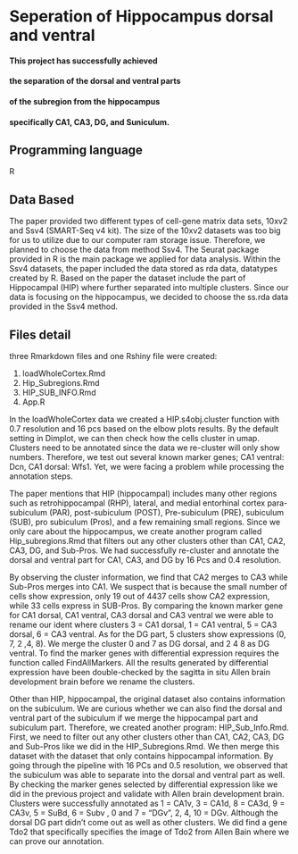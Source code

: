 # Seperation of Hippocampus dorsal and ventral 


#### This project has successfully achieved 
#### the separation of the dorsal and ventral parts 
#### of the subregion from the hippocampus
#### specifically CA1, CA3, DG, and Suniculum. 

## Programming language  
 R

## Data Based

The paper provided two different types of cell-gene matrix data sets, 10xv2 and Ssv4 (SMART-Seq v4 kit). 
The size of the 10xv2 datasets was too big for us to utilize due to our computer ram storage issue. 
Therefore, we planned to choose the data from method Ssv4.
The Seurat package provided in R is the main package we applied for data analysis.
Within the Ssv4 datasets, the paper included the data stored as rda data, datatypes created by R.
Based on the paper the dataset include the part of Hippocampal (HIP) where further separated into multiple clusters.
Since our data is focusing on the hippocampus, we decided to choose the ss.rda data provided in the Ssv4 method. 

## Files detail

three Rmarkdown files and one Rshiny file were created: 

1. loadWholeCortex.Rmd 
2. Hip_Subregions.Rmd 
3. HIP_SUB_INFO.Rmd 
4. App.R 

In the loadWholeCortex data we created a HIP.s4obj.cluster function with 0.7 resolution and 16 pcs based on the elbow plots results.
By the default setting in Dimplot, we can then check how the cells cluster in umap.
Clusters need to be annotated since the data we re-cluster will only show numbers.
Therefore, we test out several known marker genes; CA1 ventral: Dcn, CA1 dorsal: Wfs1.
Yet, we were facing a problem while processing the annotation steps.

The paper mentions that HIP (hippocampal) includes many other regions such as retrohippocampal (RHP), lateral, and medial entorhinal cortex para-subiculum (PAR), post-subiculum (POST), Pre-subiculum (PRE), subiculum (SUB), pro subiculum (Pros), and a few remaining small regions. Since we only care about the hippocampus, we create another program called Hip_subregions.Rmd that filters out any other clusters other than CA1, CA2, CA3, DG, and Sub-Pros.  We had successfully re-cluster and annotate the dorsal and ventral part for CA1, CA3, and DG by 16 Pcs and 0.4 resolution.

By observing the cluster information, we find that CA2 merges to CA3 while Sub-Pros merges into CA1. We suspect that is because the small number of cells show expression, only 19 out of 4437 cells show CA2 expression, while 33 cells express in SUB-Pros. By comparing the known marker gene for CA1 dorsal, CA1 ventral, CA3 dorsal and CA3 ventral we were able to rename our ident where clusters 3 = CA1 dorsal, 1 = CA1 ventral, 5 = CA3 dorsal, 6 = CA3 ventral. As for the DG part, 5 clusters show expressions (0, 7, 2 ,4, 8). We merge the cluster 0 and 7 as DG dorsal, and 2 4 8 as DG ventral. To find the marker genes with differential expression requires the function called FindAllMarkers. All the results generated by differential expression have been double-checked by the sagitta in situ Allen brain development brain before we rename the clusters. 

Other than HIP, hippocampal, the original dataset also contains information on the subiculum.  We are curious whether we can also find the dorsal and ventral part of the subiculum if we merge the hippocampal part and subiculum part. Therefore, we created another program: HIP_Sub_Info.Rmd. First, we need to filter out any other clusters other than CA1, CA2, CA3, DG and Sub-Pros like we did in the HIP_Subregions.Rmd. We then merge this dataset with the dataset that only contains hippocampal information. By going through the pipeline with 16 PCs and 0.5 resolution, we observed that the subiculum was able to separate into the dorsal and ventral part as well.  By checking the marker genes selected by differential expression like we did in the previous project and validate with Allen brain development brain. Clusters were successfully annotated as 1 = CA1v, 3 = CA1d, 8 = CA3d, 9 = CA3v, 5 = SuBd, 6 = Subv , 0 and 7 = “DGv”, 2, 4, 10 = DGv. Although the dorsal DG part didn’t come out as well as other clusters. We did find a gene Tdo2 that specifically specifies the image of Tdo2 from Allen Bain where we can prove our annotation.


